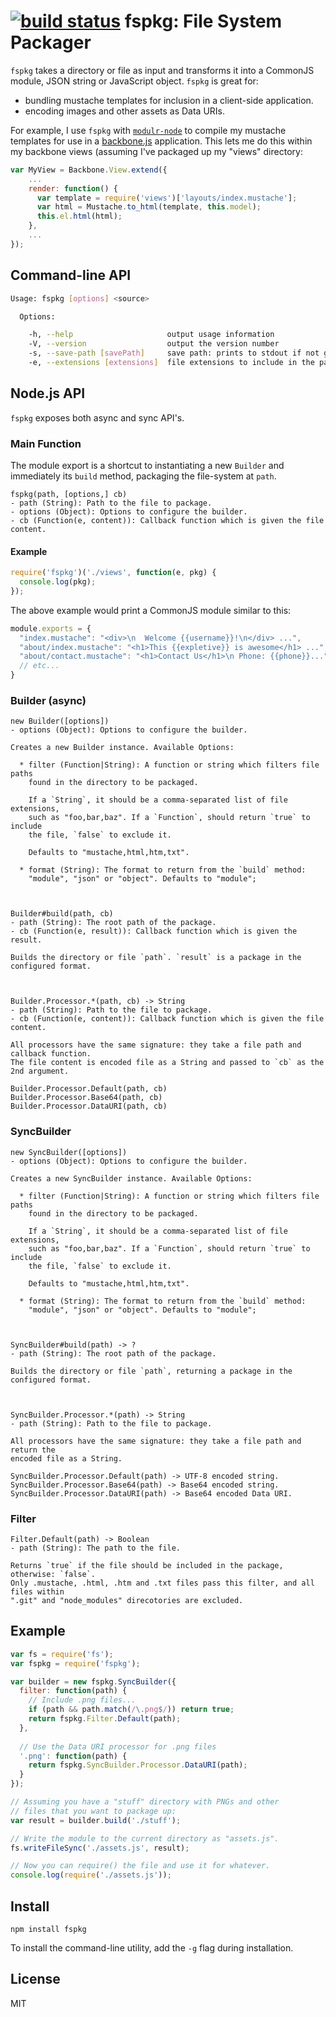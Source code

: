 [![build status](https://secure.travis-ci.org/dandean/fspkg.png)](http://travis-ci.org/dandean/fspkg)
fspkg: File System Packager
=============================

`fspkg` takes a directory or file as input and transforms it into a CommonJS module, JSON string or JavaScript object. `fspkg` is great for:

* bundling mustache templates for inclusion in a client-side application.
* encoding images and other assets as Data URIs.

For example, I use `fspkg` with <code>[modulr-node](https://github.com/tobie/modulr-node)</code> to compile my mustache templates for use in a [backbone.js](http://documentcloud.github.com/backbone/) application. This lets me do this within my backbone views (assuming I've packaged up my "views" directory:

```js
var MyView = Backbone.View.extend({
    ...
    render: function() {
      var template = require('views')['layouts/index.mustache'];
      var html = Mustache.to_html(template, this.model);
      this.el.html(html);
    },
    ...
});
```

Command-line API
----------------

```sh
Usage: fspkg [options] <source>

  Options:

    -h, --help                     output usage information
    -V, --version                  output the version number
    -s, --save-path [savePath]     save path: prints to stdout if not given
    -e, --extensions [extensions]  file extensions to include in the package; default is "mustache,html,htm,txt"
```


Node.js API
-----------

`fspkg` exposes both async and sync API's.

### Main Function ###

The module export is a shortcut to instantiating a new `Builder` and immediately
its `build` method, packaging the file-system at `path`.

```text
fspkg(path, [options,] cb)
- path (String): Path to the file to package.
- options (Object): Options to configure the builder.
- cb (Function(e, content)): Callback function which is given the file content.
```

#### Example ####

```js
require('fspkg')('./views', function(e, pkg) {
  console.log(pkg);
});
```

The above example would print a CommonJS module similar to this:

```js
module.exports = {
  "index.mustache": "<div>\n  Welcome {{username}}!\n</div> ...",
  "about/index.mustache": "<h1>This {{expletive}} is awesome</h1> ...",
  "about/contact.mustache": "<h1>Contact Us</h1>\n Phone: {{phone}}..."
  // etc...
}
```


### Builder (async) ###

```text
new Builder([options])
- options (Object): Options to configure the builder.

Creates a new Builder instance. Available Options:

  * filter (Function|String): A function or string which filters file paths
    found in the directory to be packaged.
    
    If a `String`, it should be a comma-separated list of file extensions,
    such as "foo,bar,baz". If a `Function`, should return `true` to include
    the file, `false` to exclude it.
    
    Defaults to "mustache,html,htm,txt".

  * format (String): The format to return from the `build` method:
    "module", "json" or "object". Defaults to "module";



Builder#build(path, cb)
- path (String): The root path of the package.
- cb (Function(e, result)): Callback function which is given the result.

Builds the directory or file `path`. `result` is a package in the configured format.



Builder.Processor.*(path, cb) -> String
- path (String): Path to the file to package.
- cb (Function(e, content)): Callback function which is given the file content.

All processors have the same signature: they take a file path and callback function.
The file content is encoded file as a String and passed to `cb` as the 2nd argument.

Builder.Processor.Default(path, cb)
Builder.Processor.Base64(path, cb)
Builder.Processor.DataURI(path, cb)
```


### SyncBuilder ###

```text
new SyncBuilder([options])
- options (Object): Options to configure the builder.

Creates a new SyncBuilder instance. Available Options:

  * filter (Function|String): A function or string which filters file paths
    found in the directory to be packaged.
    
    If a `String`, it should be a comma-separated list of file extensions,
    such as "foo,bar,baz". If a `Function`, should return `true` to include
    the file, `false` to exclude it.
    
    Defaults to "mustache,html,htm,txt".

  * format (String): The format to return from the `build` method:
    "module", "json" or "object". Defaults to "module";



SyncBuilder#build(path) -> ?
- path (String): The root path of the package.

Builds the directory or file `path`, returning a package in the configured format.



SyncBuilder.Processor.*(path) -> String
- path (String): Path to the file to package.

All processors have the same signature: they take a file path and return the
encoded file as a String.

SyncBuilder.Processor.Default(path) -> UTF-8 encoded string.
SyncBuilder.Processor.Base64(path) -> Base64 encoded string.
SyncBuilder.Processor.DataURI(path) -> Base64 encoded Data URI.
```

### Filter ###

```text
Filter.Default(path) -> Boolean
- path (String): The path to the file.

Returns `true` if the file should be included in the package, otherwise: `false`.
Only .mustache, .html, .htm and .txt files pass this filter, and all files within
".git" and "node_modules" direcotories are excluded.
```


Example
-------

```js
var fs = require('fs');
var fspkg = require('fspkg');

var builder = new fspkg.SyncBuilder({
  filter: function(path) {
    // Include .png files...
    if (path && path.match(/\.png$/)) return true;
    return fspkg.Filter.Default(path);
  },
      
  // Use the Data URI processor for .png files
  '.png': function(path) {
    return fspkg.SyncBuilder.Processor.DataURI(path);
  }
});

// Assuming you have a "stuff" directory with PNGs and other
// files that you want to package up:
var result = builder.build('./stuff');

// Write the module to the current directory as "assets.js".
fs.writeFileSync('./assets.js', result);

// Now you can require() the file and use it for whatever.
console.log(require('./assets.js'));
```


Install
-------

`npm install fspkg`

To install the command-line utility, add the `-g` flag during installation.



License
-------

MIT
